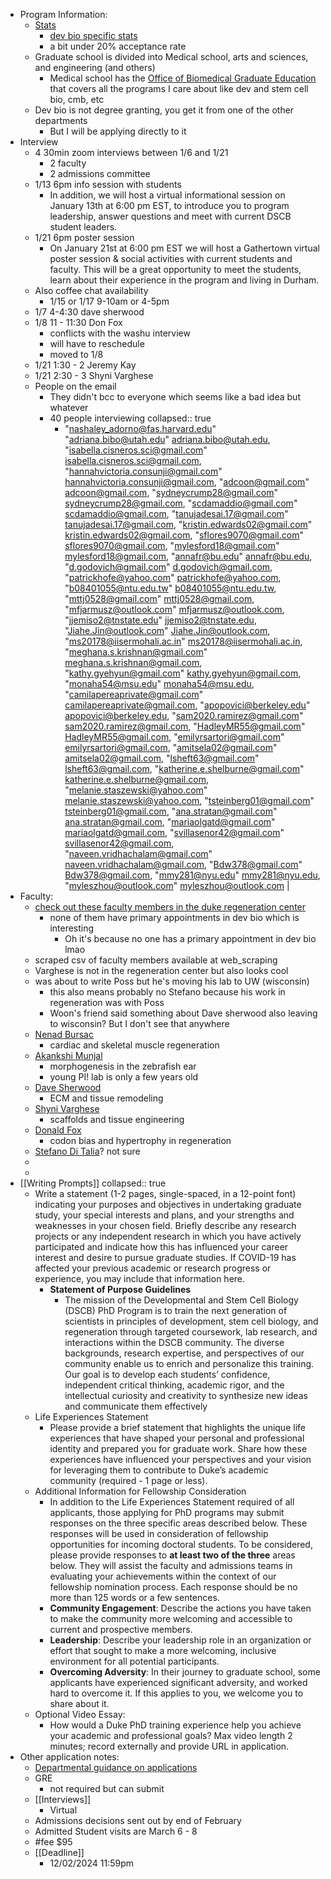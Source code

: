 - Program Information:
	- [Stats](https://gradschool.duke.edu/about/statistics/)
		- [dev bio specific stats](https://gradschool.duke.edu/about/statistics/developmental-and-stem-cell-biology-phd-admissions-and-enrollment-statistics/)
		- a bit under 20% acceptance rate
	- Graduate school is divided into Medical school, arts and sciences, and engineering (and others)
		- Medical school has the [Office of Biomedical Graduate Education](https://medschool.duke.edu/education/biomedical-phd-programs/office-biomedical-graduate-education) that covers all the programs I care about like dev and stem cell bio, cmb, etc
	- Dev bio is not degree granting, you get it from one of the other departments
		- But I will be applying directly to it
- Interview
	- 4 30min zoom interviews between 1/6 and 1/21
		- 2 faculty
		- 2 admissions committee
	- 1/13 6pm info session with students
		- In addition, we will host a virtual informational session on January 13th at 6:00 pm EST, to introduce you to program leadership, answer questions and meet with current DSCB student leaders.
	- 1/21 6pm poster session
		- On January 21st at 6:00 pm EST we will host a Gathertown virtual poster session & social activities with current students and faculty. This will be a great opportunity to meet the students, learn about their experience in the program and living in Durham.
	- Also coffee chat availability
		- 1/15 or 1/17 9-10am or 4-5pm
	- 1/7 4-4:30 dave sherwood
	- 1/8 11 - 11:30 Don Fox
		- conflicts with the washu interview
		- will have to reschedule
		- moved to 1/8
	- 1/21 1:30 - 2 Jeremy Kay
	- 1/21 2:30 - 3 Shyni Varghese
	- People on the email
		- They didn't bcc to everyone which seems like a bad idea but whatever
		- 40 people interviewing
		  collapsed:: true
			- "nashaley_adorno@fas.harvard.edu"
			  "adriana.bibo@utah.edu" <adriana.bibo@utah.edu>,
			  "isabella.cisneros.sci@gmail.com" <isabella.cisneros.sci@gmail.com>,
			  "hannahvictoria.consunji@gmail.com" <hannahvictoria.consunji@gmail.com>,
			  "adcoon@gmail.com" <adcoon@gmail.com>,
			  "sydneycrump28@gmail.com" <sydneycrump28@gmail.com>,
			  "scdamaddio@gmail.com" <scdamaddio@gmail.com>,
			  "tanujadesai.17@gmail.com" <tanujadesai.17@gmail.com>,
			  "kristin.edwards02@gmail.com" <kristin.edwards02@gmail.com>,
			  "sflores9070@gmail.com" <sflores9070@gmail.com>,
			  "mylesford18@gmail.com" <mylesford18@gmail.com>,
			  "annafr@bu.edu" <annafr@bu.edu>,
			  "d.godovich@gmail.com" <d.godovich@gmail.com>,
			  "patrickhofe@yahoo.com" <patrickhofe@yahoo.com>,
			  "b08401055@ntu.edu.tw" <b08401055@ntu.edu.tw>,
			  "mttj0528@gmail.com" <mttj0528@gmail.com>,
			  "mfjarmusz@outlook.com" <mfjarmusz@outlook.com>,
			  "jjemiso2@tnstate.edu" <jjemiso2@tnstate.edu>,
			  "Jiahe.Jin@outlook.com" <Jiahe.Jin@outlook.com>,
			  "ms20178@iisermohali.ac.in" <ms20178@iisermohali.ac.in>,
			  "meghana.s.krishnan@gmail.com" <meghana.s.krishnan@gmail.com>,
			  "kathy.gyehyun@gmail.com" <kathy.gyehyun@gmail.com>,
			  "monaha54@msu.edu" <monaha54@msu.edu>,
			  "camilapereaprivate@gmail.com" <camilapereaprivate@gmail.com>,
			  "apopovici@berkeley.edu" <apopovici@berkeley.edu>,
			  "sam2020.ramirez@gmail.com" <sam2020.ramirez@gmail.com>,
			  "HadleyMR55@gmail.com" <HadleyMR55@gmail.com>,
			  "emilyrsartori@gmail.com" <emilyrsartori@gmail.com>,
			  "amitsela02@gmail.com" <amitsela02@gmail.com>,
			  "lsheft63@gmail.com" <lsheft63@gmail.com>,
			  "katherine.e.shelburne@gmail.com" <katherine.e.shelburne@gmail.com>,
			  "melanie.staszewski@yahoo.com" <melanie.staszewski@yahoo.com>,
			  "tsteinberg01@gmail.com" <tsteinberg01@gmail.com>,
			  "ana.stratan@gmail.com" <ana.stratan@gmail.com>,
			  "mariaolgatd@gmail.com" <mariaolgatd@gmail.com>,
			  "svillasenor42@gmail.com" <svillasenor42@gmail.com>,
			  "naveen.vridhachalam@gmail.com" <naveen.vridhachalam@gmail.com>,
			  "Bdw378@gmail.com" <Bdw378@gmail.com>,
			  "mmy281@nyu.edu" <mmy281@nyu.edu>,
			  "myleszhou@outlook.com" <myleszhou@outlook.com> |
- Faculty:
	- [check out these faculty members in the duke regeneration center](https://sites.duke.edu/dukeregenerationcenter/affiliated-faculty/)
		- none of them have primary appointments in dev bio which is interesting
			- Oh it's because no one has a primary appointment in dev bio lmao
	- scraped csv of faculty members available at web_scraping
	- Varghese is not in the regeneration center but also looks cool
	- was about to write Poss but he's moving his lab to UW (wisconsin)
		- this also means probably no Stefano because his work in regeneration was with Poss
		- Woon's friend said something about Dave sherwood also leaving to wisconsin? But I don't see that anywhere
	- [Nenad Bursac](https://bursaclab.pratt.duke.edu/)
		- cardiac and skeletal muscle regeneration
	- [Akankshi Munjal](https://www.munjallab.com/)
		- morphogenesis in the zebrafish ear
		- young PI! lab is only a few years old
	- [Dave Sherwood](https://sites.duke.edu/sherwoodlab/)
		- ECM and tissue remodeling
	- [Shyni Varghese](https://varghese.pratt.duke.edu/)
		- scaffolds and tissue engineering
	- [Donald Fox](https://www.foxlabduke.com/)
		- codon bias and hypertrophy in regeneration
	- [Stefano Di Talia](https://sites.duke.edu/ditalialab/)? not sure
	-
	-
- [[Writing Prompts]]
  collapsed:: true
	- Write a statement (1-2 pages, single-spaced, in a 12-point font) indicating your purposes and objectives in undertaking graduate study, your special interests and plans, and your strengths and weaknesses in your chosen field. Briefly describe any research projects or any independent research in which you have actively participated and indicate how this has influenced your career interest and desire to pursue graduate studies. If COVID-19 has affected your previous academic
	   or research progress or experience, you may include that information here.
		- **Statement of Purpose Guidelines**
			- The mission of the Developmental and Stem Cell Biology (DSCB) PhD Program is to train the next generation of scientists in principles of development, stem cell biology, and regeneration through targeted coursework, lab research, and interactions within the DSCB community. The diverse backgrounds, research expertise, and perspectives of our community enable us to enrich and personalize this training. Our goal is to develop each students’ confidence, independent critical thinking, academic rigor, and the intellectual curiosity and creativity to synthesize new ideas and communicate them effectively
	- Life Experiences Statement
		- Please provide a brief statement that highlights the unique life experiences that have shaped your personal and professional identity and prepared you for graduate work. Share how these experiences have influenced your perspectives and your vision for leveraging them to contribute to Duke’s academic community (required - 1 page or less).
	- Additional Information for Fellowship Consideration
		- In addition to the Life Experiences Statement required of all applicants, those applying for PhD programs may submit responses on the three specific areas described below. These responses will be used in consideration of fellowship opportunities for incoming doctoral students. To be considered, please provide responses to **at least two of the three** areas below. They will assist the faculty and admissions teams in evaluating your achievements within the context of our fellowship nomination process. Each response should be no more than 125 words or a few sentences.
		- **Community Engagement**: Describe the actions you have taken to make the community more welcoming and accessible to current and prospective members.
		- **Leadership**: Describe your leadership role in an organization or effort that sought to make a more welcoming, inclusive environment for all potential participants.
		- **Overcoming Adversity**: In their journey to graduate school, some applicants have experienced significant adversity, and worked hard to overcome it. If this applies to you, we welcome you to share about it.
	- Optional Video Essay:
		- How would a Duke PhD training experience help you achieve your academic and professional goals? Max video length 2 minutes; record externally and provide URL in application.
- Other application notes:
	- [Departmental guidance on applications](https://medschool.duke.edu/education/biomedical-phd-programs/developmental-stem-cell-biology-program/prospective-dscb-students)
	- GRE
		- not required but can submit
	- [[Interviews]]
		- Virtual
	- Admissions decisions sent out by end of February
	- Admitted Student visits are March 6 - 8
	- #fee $95
	- [[Deadline]]
		- 12/02/2024 11:59pm